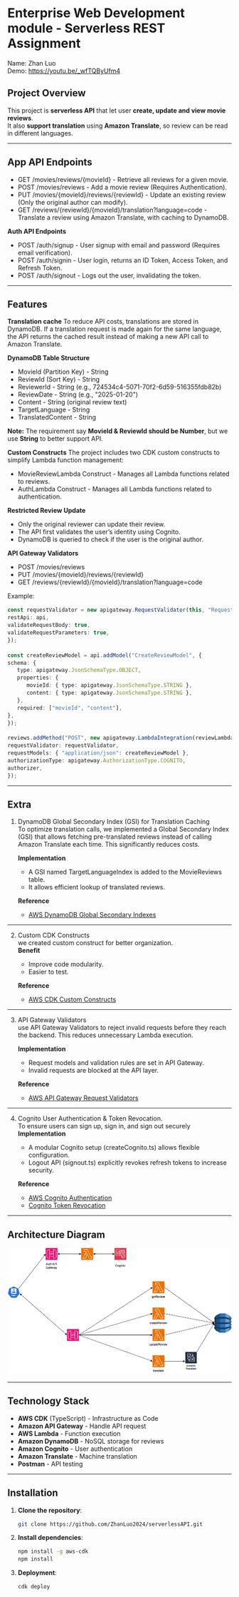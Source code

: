 # Enterprise Web Development module - Serverless REST Assignment

Name: Zhan Luo  
Demo: https://youtu.be/_wfTQByUfm4  

## Project Overview  

This project is **serverless API** that let user **create, update and view movie reviews**.  
It also **support translation** using **Amazon Translate**, so review can be read in different languages.

---

## App API Endpoints
- GET /movies/reviews/{movieId} - Retrieve all reviews for a given movie.
- POST /movies/reviews - Add a movie review (Requires Authentication).
- PUT /movies/{movieId}/reviews/{reviewId} - Update an existing review (Only the original author can modify).
- GET /reviews/{reviewId}/{movieId}/translation?language=code - Translate a review using Amazon Translate, with caching to DynamoDB.

**Auth API Endpoints**
- POST /auth/signup - User signup with email and password (Requires email verification).
- POST /auth/signin - User login, returns an ID Token, Access Token, and Refresh Token.
- POST /auth/signout - Logs out the user, invalidating the token.
---

## Features
**Translation cache**
To reduce API costs, translations are stored in DynamoDB. If a translation request is made again for the same language, the API returns the cached result instead of making a new API call to Amazon Translate.

**DynamoDB Table Structure**
- Movield (Partition Key)  - String
- ReviewId (Sort Key)    - String
- ReviewerId - String (e.g., 724534c4-5071-70f2-6d59-516355fdb82b)
- ReviewDate - String (e.g., "2025-01-20")
- Content - String (original review text)
- TargetLanguage - String
- TranslatedContent - String

**Note:** The requirement say **MovieId & ReviewId should be Number**, but we use **String** to better support API.


**Custom Constructs**
The project includes two CDK custom constructs to simplify Lambda function management:
- MovieReviewLambda Construct - Manages all Lambda functions related to reviews.
- AuthLambda Construct - Manages all Lambda functions related to authentication.


**Restricted Review Update**
- Only the original reviewer can update their review.
- The API first validates the user’s identity using Cognito.
- DynamoDB is queried to check if the user is the original author.

**API Gateway Validators**
- POST /movies/reviews
- PUT /movies/{movieId}/reviews/{reviewId}
- GET /reviews/{reviewId}/{movieId}/translation?language=code

Example:
   ```typescript
   const requestValidator = new apigateway.RequestValidator(this, "RequestValidator", {
   restApi: api,
   validateRequestBody: true,
   validateRequestParameters: true,
});

const createReviewModel = api.addModel("CreateReviewModel", {
   schema: {
      type: apigateway.JsonSchemaType.OBJECT,
      properties: {
         movieId: { type: apigateway.JsonSchemaType.STRING },
         content: { type: apigateway.JsonSchemaType.STRING },
      },
      required: ["movieId", "content"],
   },
});

reviews.addMethod("POST", new apigateway.LambdaIntegration(reviewLambda.createReviewFunc), {
   requestValidator: requestValidator,
   requestModels: { "application/json": createReviewModel },
   authorizationType: apigateway.AuthorizationType.COGNITO,
   authorizer,
});

   ```

---

## Extra
1. DynamoDB Global Secondary Index (GSI) for Translation Caching  
   To optimize translation calls, we implemented a Global Secondary Index (GSI) that allows fetching pre-translated reviews instead of calling Amazon Translate each time. This significantly reduces costs.

   **Implementation**
   - A GSI named TargetLanguageIndex is added to the MovieReviews table.
   - It allows efficient lookup of translated reviews.

   **Reference**
      - [AWS DynamoDB Global Secondary Indexes](https://docs.aws.amazon.com/amazondynamodb/latest/developerguide/GSI.html)

---
2. Custom CDK Constructs  
   we created custom construct for better organization.  
   **Benefit**
   - Improve code modularity.
   - Easier to test.  
   
   **Reference**
   - [AWS CDK Custom Constructs](https://docs.aws.amazon.com/cdk/v2/guide/constructs.html)
---
3. API Gateway Validators  
   use API Gateway Validators to reject invalid requests before they reach the backend. This reduces unnecessary Lambda execution.  

   **Implementation**
   - Request models and validation rules are set in API Gateway.
   - Invalid requests are blocked at the API layer.

   **Reference**
   - [AWS API Gateway Request Validators](https://docs.aws.amazon.com/apigateway/latest/developerguide/welcome.html)
---
4. Cognito User Authentication & Token Revocation.  
   To ensure users can sign up, sign in, and sign out securely
   **Implementation**
   - A modular Cognito setup (createCognito.ts) allows flexible configuration.
   - Logout API (signout.ts) explicitly revokes refresh tokens to increase security.

   **Reference**
   - [AWS Cognito Authentication](https://docs.aws.amazon.com/cognito/latest/developerguide/authentication.html)
   - [Cognito Token Revocation](https://docs.aws.amazon.com/cognito/latest/developerguide/logout-endpoint.html)

---

## Architecture Diagram
![Architecture Diagram](docs/Architecture.png)

---

## Technology Stack
- **AWS CDK** (TypeScript) - Infrastructure as Code
- **Amazon API Gateway** - Handle API request
- **AWS Lambda** - Function execution
- **Amazon DynamoDB** - NoSQL storage for reviews
- **Amazon Cognito** - User authentication
- **Amazon Translate** - Machine translation
- **Postman** - API testing

---

## Installation
1. **Clone the repository**:
   ```bash
   git clone https://github.com/ZhanLuo2024/serverlessAPI.git
   
2. **Install dependencies**:
    ```bash
   npm install -g aws-cdk
   npm install

3. **Deployment**:
    ```bash
   cdk deploy


